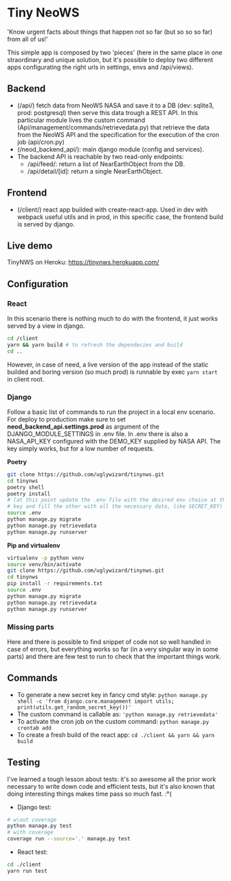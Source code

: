 # Tiny NeoWS

'Know urgent facts about things that happen not so far (but so so so far) from all of us!'

This simple app is composed by two 'pieces' (here in the same place in one straordinary and unique solution, but it's possible to deploy two different apps configurating the right urls in settings, envs and /api/views).

## Backend

- (/api/) fetch data from NeoWS NASA and save it to a DB (dev: sqlite3, prod: postgresql) then serve this data trough a REST API. In this particular module lives the custom command (Api/management/commands/retrievedata.py) that retrieve the data from the NeoWS API and the specification for the execution of the cron job (api/cron.py)
- (/neod_backend_api/): main django module (config and services).
- The backend API is reachable by two read-only endpoints:
  - /api/feed/: return a list of NearEarthObject from the DB.
  - /api/detail/[id]: return a single NearEarthObject.

## Frontend

- (/client/) react app builded with create-react-app. Used in dev with webpack useful utils and in prod, in this specific case, the frontend build is served by django.

## Live demo

TinyNWS on Heroku: <https://tinynws.herokuapp.com/>

## Configuration

### React

In this scenario there is nothing much to do with the frontend, it just works served by a view in django.

```bash
cd /client
yarn && yarn build # to refresh the dependecies and build
cd ..
```

However, in case of need, a live version of the app instead of the static builded
and boring version (so much prod) is runnable by exec ```yarn start``` in client root.

### Django

Follow a basic list of commands to run the project in a local env scenario.
For deploy to production make sure to set __neod_backend_api.settings.prod__ as argument of the DJANGO_MODULE_SETTINGS in .env file.
In .env there is also a NASA_API_KEY configured with the DEMO_KEY supplied by NASA API.
The key simply works, but for a low number of requests.

__Poetry__

```bash
git clone https://github.com/uglywizard/tinynws.git
cd tinynws
poetry shell
poetry install
# (at this point update the .env file with the desired env choice at the DJANGO_MODULE_SETTINGS
# key and fill the other with all the necessary data, like SECRET_KEY)
source .env
python manage.py migrate
python manage.py retrievedata
python manage.py runserver
```

__Pip and virtualenv__

```bash
virtualenv -p python venv
source venv/bin/activate
git clone https://github.com/uglywizard/tinynws.git
cd tinynws
pip install -r requirements.txt
source .env
python manage.py migrate
python manage.py retrievedata
python manage.py runserver
```

### Missing parts

Here and there is possible to find snippet of code not so well handled in case of errors, but everything works so far (in a very singular way in some parts) and there are few test to run to check that the important things work.

## Commands

- To generate a new secret key in fancy cmd style: ```python manage.py shell -c 'from django.core.management import utils; print(utils.get_random_secret_key())'```
- The custom command is callable as: ```'python manage.py retrievedata'```
- To activate the cron job on the custom command: ```python manage.py crontab add```
- To create a fresh build of the react app: ```cd ./client && yarn && yarn build```

## Testing

I've learned a tough lesson about tests: it's so awesome all the prior work necessary to write down code and efficient tests, but it's also known that doing interesting things makes time pass so much fast. :°(

- Django test:

```bash
# w\out coverage
python manage.py test
# with coverage
coverage run --source='.' manage.py test
```

- React test:

```bash
cd ./client
yarn run test
```
